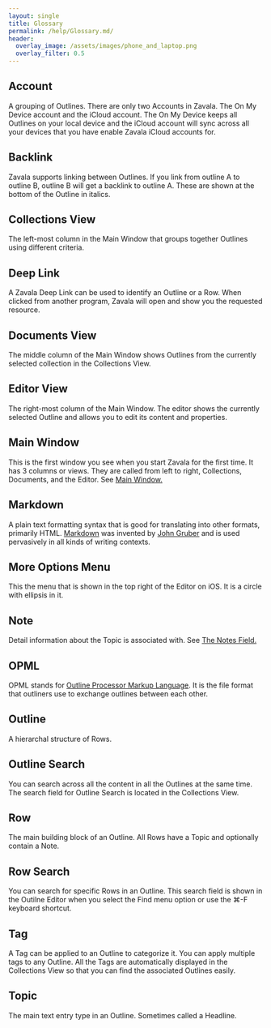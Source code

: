 ```yaml
---
layout: single
title: Glossary
permalink: /help/Glossary.md/
header:
  overlay_image: /assets/images/phone_and_laptop.png
  overlay_filter: 0.5
---
```




## Account

A grouping of Outlines. There are only two Accounts in Zavala. The On My Device account and the iCloud account. The On My Device keeps all Outlines on your local device and the iCloud account will sync across all your devices that you have enable Zavala iCloud accounts for.

## Backlink

Zavala supports linking between Outlines. If you link from outline A to outline B, outline B will get a backlink to outline A. These are shown at the bottom of the Outline in italics.

## Collections View

The left-most column in the Main Window that groups together Outlines using different criteria.

## Deep Link

A Zavala Deep Link can be used to identify an Outline or a Row. When clicked from another program, Zavala will open and show you the requested resource.

## Documents View

The middle column of the Main Window shows Outlines from the currently selected collection in the Collections View.

## Editor View

The right-most column of the Main Window. The editor shows the currently selected Outline and allows you to edit its content and properties.

## Main Window

This is the first window you see when you start Zavala for the first time. It has 3 columns or views. They are called from left to right, Collections, Documents, and the Editor. See [Main Window.](Main_Window.md)

## Markdown

A plain text formatting syntax that is good for translating into other formats, primarily HTML. [Markdown](https://daringfireball.net/projects/markdown/) was invented by [John Gruber](https://daringfireball.net/) and is used pervasively in all kinds of writing contexts.

## More Options Menu

This the menu that is shown in the top right of the Editor on iOS. It is a circle with ellipsis in it.

## Note

Detail information about the Topic is associated with. See [The Notes Field.](The_Notes_Field.md)

## OPML

OPML stands for [Outline Processor Markup Language](http://opml.org/). It is the file format that outliners use to exchange outlines between each other.

## Outline

A hierarchal structure of Rows.

## Outline Search

You can search across all the content in all the Outlines at the same time. The search field for Outline Search is located in the Collections View. 

## Row

The main building block of an Outline. All Rows have a Topic and optionally contain a Note.

## Row Search

You can search for specific Rows in an Outline. This search field is shown in the Outilne Editor when you select the Find menu option or use the ⌘-F keyboard shortcut.

## Tag

A Tag can be applied to an Outline to categorize it. You can apply multiple tags to any Outline. All the Tags are automatically displayed in the Collections View so that you can find the associated Outlines easily.

## Topic

The main text entry type in an Outline.  Sometimes called a Headline.